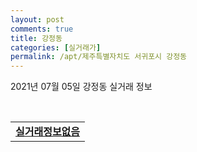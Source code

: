 ```yaml
---
layout: post
comments: true
title: 강정동
categories: [실거래가]
permalink: /apt/제주특별자치도 서귀포시 강정동
---
```


2021년 07월 05일 강정동 실거래 정보

<script type="text/javascript">
  google.charts.load('current', {'packages':['corechart']});
  google.charts.setOnLoadCallback(drawChart);

  function drawChart() {
    var data = google.visualization.arrayToDataTable([['거래일', '매매', '전월세', '전매'], ['20-07', 11, 9, 0], ['20-08', 8, 8, 0], ['20-09', 5, 11, 0], ['20-10', 13, 12, 0], ['20-11', 52, 16, 0], ['20-12', 35, 28, 0], ['21-01', 21, 23, 0], ['21-02', 16, 21, 0], ['21-03', 21, 32, 0], ['21-04', 25, 17, 0], ['21-05', 15, 7, 0], ['21-06', 10, 5, 0], ['21-07', 1, 0, 0]]);

    var options = {
      title: '최근 유형별 거래량 추이',
      legend: { position: 'bottom' }
    };

    var chart = new google.visualization.LineChart(document.getElementById('columnchart_material'));
    chart.draw(data, (options));
  }
</script>

<div id="columnchart_material" style="width: 95%; margin-left: -35px; display: block"></div>
<br>
<table>
  <tr>
    <td colspan="4" style="font-weight: bold;"><a href="https://search.naver.com/search.naver?query=강정동 실거래정보없음">실거래정보없음</a></td>
  </tr>
    
</table>
    